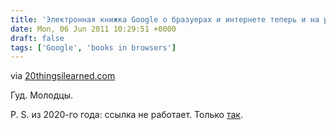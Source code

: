 ```yaml
---
title: 'Электронная книжка Google о бразуерах и интернете теперь и на русском'
date: Mon, 06 Jun 2011 10:29:51 +0000
draft: false
tags: ['Google', 'books in browsers']
---
```


via [20thingsilearned.com](http://www.20thingsilearned.com/ru-RU)

Гуд. Молодцы.

P. S. из 2020-го года: ссылка не работает. Только [так](https://web.archive.org/web/20101129235045/http://www.20thingsilearned.com/).